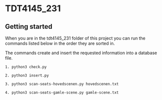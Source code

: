 # TDT4145_231



## Getting started

When you are in the tdt4145_231 folder of this project you can run the commands listed below in the order they are sorted in.

The commands create and insert the requested information into a database file. 

```
1. python3 check.py

2. python3 insert.py

3. python3 scan-seats-hovedscenen.py hovedscenen.txt

4. python3 scan-seats-gamle-scene.py gamle-scene.txt
```

